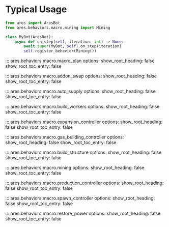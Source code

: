 # Typical Usage
```py
from ares import AresBot
from ares.behaviors.macro.mining import Mining

class MyBot(AresBot):
    async def on_step(self, iteration: int) -> None:
        await super(MyBot, self).on_step(iteration)
        self.register_behavior(Mining())
```

::: ares.behaviors.macro.macro_plan
    options:
        show_root_heading: false
        show_root_toc_entry: false 

::: ares.behaviors.macro.addon_swap
    options:
        show_root_heading: false
        show_root_toc_entry: false 

::: ares.behaviors.macro.auto_supply
    options:
        show_root_heading: false
        show_root_toc_entry: false 

::: ares.behaviors.macro.build_workers
    options:
        show_root_heading: false
        show_root_toc_entry: false

::: ares.behaviors.macro.expansion_controller
    options:
        show_root_heading: false
        show_root_toc_entry: false

::: ares.behaviors.macro.gas_building_controller
    options:
        show_root_heading: false
        show_root_toc_entry: false 

::: ares.behaviors.macro.build_structure
    options:
        show_root_heading: false
        show_root_toc_entry: false 

::: ares.behaviors.macro.mining
    options:
        show_root_heading: false
        show_root_toc_entry: false 

::: ares.behaviors.macro.production_controller
    options:
        show_root_heading: false
        show_root_toc_entry: false 

::: ares.behaviors.macro.spawn_controller
    options:
        show_root_heading: false
        show_root_toc_entry: false 

::: ares.behaviors.macro.restore_power
    options:
        show_root_heading: false
        show_root_toc_entry: false 

